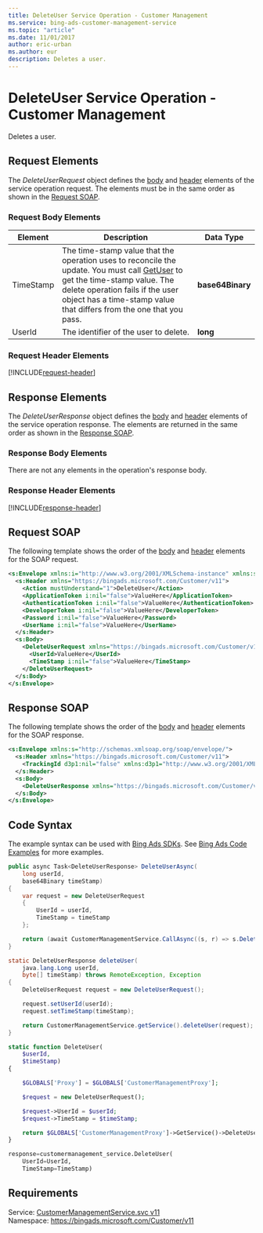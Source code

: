 ```yaml
---
title: DeleteUser Service Operation - Customer Management
ms.service: bing-ads-customer-management-service
ms.topic: "article"
ms.date: 11/01/2017
author: eric-urban
ms.author: eur
description: Deletes a user.
---
```

# DeleteUser Service Operation - Customer Management
Deletes a user.

## <a name="request"></a>Request Elements
The *DeleteUserRequest* object defines the [body](#request-body) and [header](#request-header) elements of the service operation request. The elements must be in the same order as shown in the [Request SOAP](#request-soap). 

### <a name="request-body"></a>Request Body Elements

|Element|Description|Data Type|
|-----------|---------------|-------------|
|<a name="timestamp"></a>TimeStamp|The time-stamp value that the operation uses to reconcile the update. You must call  [GetUser](../customer-management-service/getuser.md) to get the time-stamp value. The delete operation fails if the user object has a time-stamp value that differs from the one that you pass.|**base64Binary**|
|<a name="userid"></a>UserId|The identifier of the user to delete.|**long**|

### <a name="request-header"></a>Request Header Elements
[!INCLUDE[request-header](./includes/request-header.md)]

## <a name="response"></a>Response Elements
The *DeleteUserResponse* object defines the [body](#response-body) and [header](#response-header) elements of the service operation response. The elements are returned in the same order as shown in the [Response SOAP](#response-soap).

### <a name="response-body"></a>Response Body Elements
There are not any elements in the operation's response body.

### <a name="response-header"></a>Response Header Elements
[!INCLUDE[response-header](./includes/response-header.md)]

## <a name="request-soap"></a>Request SOAP
The following template shows the order of the [body](#request-body) and [header](#request-header) elements for the SOAP request.

```xml
<s:Envelope xmlns:i="http://www.w3.org/2001/XMLSchema-instance" xmlns:s="http://schemas.xmlsoap.org/soap/envelope/">
  <s:Header xmlns="https://bingads.microsoft.com/Customer/v11">
    <Action mustUnderstand="1">DeleteUser</Action>
    <ApplicationToken i:nil="false">ValueHere</ApplicationToken>
    <AuthenticationToken i:nil="false">ValueHere</AuthenticationToken>
    <DeveloperToken i:nil="false">ValueHere</DeveloperToken>
    <Password i:nil="false">ValueHere</Password>
    <UserName i:nil="false">ValueHere</UserName>
  </s:Header>
  <s:Body>
    <DeleteUserRequest xmlns="https://bingads.microsoft.com/Customer/v11">
      <UserId>ValueHere</UserId>
      <TimeStamp i:nil="false">ValueHere</TimeStamp>
    </DeleteUserRequest>
  </s:Body>
</s:Envelope>
```

## <a name="response-soap"></a>Response SOAP
The following template shows the order of the [body](#response-body) and [header](#response-header) elements for the SOAP response.

```xml
<s:Envelope xmlns:s="http://schemas.xmlsoap.org/soap/envelope/">
  <s:Header xmlns="https://bingads.microsoft.com/Customer/v11">
    <TrackingId d3p1:nil="false" xmlns:d3p1="http://www.w3.org/2001/XMLSchema-instance">ValueHere</TrackingId>
  </s:Header>
  <s:Body>
    <DeleteUserResponse xmlns="https://bingads.microsoft.com/Customer/v11" />
  </s:Body>
</s:Envelope>
```

## <a name="example"></a>Code Syntax
The example syntax can be used with [Bing Ads SDKs](~/guides/client-libraries.md). See [Bing Ads Code Examples](~/guides/code-examples.md) for more examples.
```csharp
public async Task<DeleteUserResponse> DeleteUserAsync(
	long userId,
	base64Binary timeStamp)
{
	var request = new DeleteUserRequest
	{
		UserId = userId,
		TimeStamp = timeStamp
	};

	return (await CustomerManagementService.CallAsync((s, r) => s.DeleteUserAsync(r), request));
}
```
```java
static DeleteUserResponse deleteUser(
	java.lang.Long userId,
	byte[] timeStamp) throws RemoteException, Exception
{
	DeleteUserRequest request = new DeleteUserRequest();

	request.setUserId(userId);
	request.setTimeStamp(timeStamp);

	return CustomerManagementService.getService().deleteUser(request);
}
```
```php
static function DeleteUser(
	$userId,
	$timeStamp)
{

	$GLOBALS['Proxy'] = $GLOBALS['CustomerManagementProxy'];

	$request = new DeleteUserRequest();

	$request->UserId = $userId;
	$request->TimeStamp = $timeStamp;

	return $GLOBALS['CustomerManagementProxy']->GetService()->DeleteUser($request);
}
```
```python
response=customermanagement_service.DeleteUser(
	UserId=UserId,
	TimeStamp=TimeStamp)
```

## Requirements
Service: [CustomerManagementService.svc v11](https://clientcenter.api.bingads.microsoft.com/Api/CustomerManagement/v11/CustomerManagementService.svc)  
Namespace: https://bingads.microsoft.com/Customer/v11  

